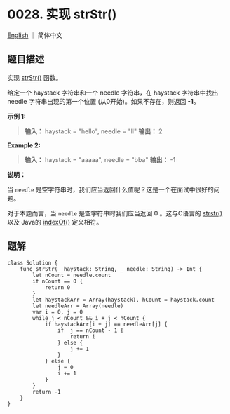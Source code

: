# 0028. 实现 strStr()

[English](README) ｜ 简体中文



## 题目描述

实现 [strStr()](http://www.cplusplus.com/reference/cstring/strstr/]) 函数。

给定一个 haystack 字符串和一个 needle 字符串，在 haystack 字符串中找出 needle 字符串出现的第一个位置 (从0开始)。如果不存在，则返回  **-1**。



**示例 1:**

>**输入：** haystack = "hello", needle = "ll"
>**输出：** 2

**Example 2:**

>**输入：** haystack = "aaaaa", needle = "bba"
>**输出：** -1

**说明：**

当 `needle` 是空字符串时，我们应当返回什么值呢？这是一个在面试中很好的问题。

对于本题而言，当 `needle` 是空字符串时我们应当返回 0 。这与C语言的 [strstr()](https://baike.baidu.com/item/strstr/811469) 以及 Java的 [indexOf()](https://docs.oracle.com/javase/7/docs/api/java/lang/String.html#indexOf(java.lang.String)) 定义相符。



## 题解

```
class Solution {
    func strStr(_ haystack: String, _ needle: String) -> Int {
        let nCount = needle.count
        if nCount == 0 {
            return 0
        }
        let haystackArr = Array(haystack), hCount = haystack.count
        let needleArr = Array(needle)
        var i = 0, j = 0
        while j < nCount && i + j < hCount {
            if haystackArr[i + j] == needleArr[j] {
                if  j == nCount - 1 {
                    return i
                } else {
                    j += 1
                }
            } else {
                j = 0
                i += 1
            }
        }
        return -1
    }
}
```

